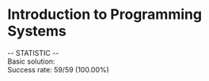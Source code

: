 # Introduction to Programming Systems

-- STATISTIC -- \
Basic solution: \
Success rate: 59/59 (100.00%)
